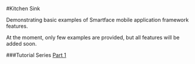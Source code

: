 #Kitchen Sink

Demonstrating basic examples of Smartface mobile application framework features.

At the moment, only few examples are provided, but all features will be added soon.

###Tutorial Series
[Part 1](http://www.smartface.io/developer/guides/get-started/kitchen-sink/)